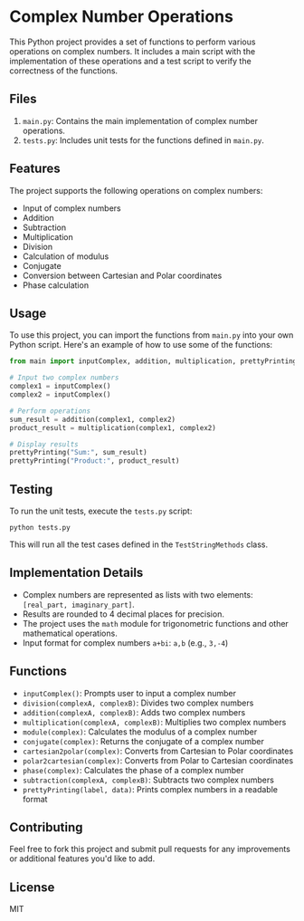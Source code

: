 # Complex Number Operations

This Python project provides a set of functions to perform various operations on complex numbers. It includes a main script with the implementation of these operations and a test script to verify the correctness of the functions.

## Files

1. `main.py`: Contains the main implementation of complex number operations.
2. `tests.py`: Includes unit tests for the functions defined in `main.py`.

## Features

The project supports the following operations on complex numbers:

- Input of complex numbers
- Addition
- Subtraction
- Multiplication
- Division
- Calculation of modulus
- Conjugate
- Conversion between Cartesian and Polar coordinates
- Phase calculation

## Usage

To use this project, you can import the functions from `main.py` into your own Python script. Here's an example of how to use some of the functions:

```python
from main import inputComplex, addition, multiplication, prettyPrinting

# Input two complex numbers
complex1 = inputComplex()
complex2 = inputComplex()

# Perform operations
sum_result = addition(complex1, complex2)
product_result = multiplication(complex1, complex2)

# Display results
prettyPrinting("Sum:", sum_result)
prettyPrinting("Product:", product_result)
```

## Testing

To run the unit tests, execute the `tests.py` script:

```
python tests.py
```

This will run all the test cases defined in the `TestStringMethods` class.

## Implementation Details

- Complex numbers are represented as lists with two elements: `[real_part, imaginary_part]`.
- Results are rounded to 4 decimal places for precision.
- The project uses the `math` module for trigonometric functions and other mathematical operations.
- Input format for complex numbers `a+bi`: `a,b` (e.g., `3,-4`)

## Functions

- `inputComplex()`: Prompts user to input a complex number
- `division(complexA, complexB)`: Divides two complex numbers
- `addition(complexA, complexB)`: Adds two complex numbers
- `multiplication(complexA, complexB)`: Multiplies two complex numbers
- `module(complex)`: Calculates the modulus of a complex number
- `conjugate(complex)`: Returns the conjugate of a complex number
- `cartesian2polar(complex)`: Converts from Cartesian to Polar coordinates
- `polar2cartesian(complex)`: Converts from Polar to Cartesian coordinates
- `phase(complex)`: Calculates the phase of a complex number
- `subtraction(complexA, complexB)`: Subtracts two complex numbers
- `prettyPrinting(label, data)`: Prints complex numbers in a readable format

## Contributing

Feel free to fork this project and submit pull requests for any improvements or additional features you'd like to add.

## License

MIT